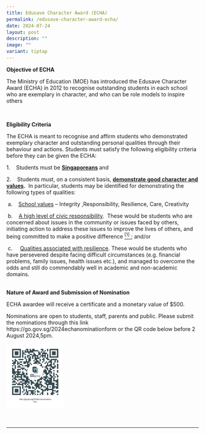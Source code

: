 ```yaml
---
title: Edusave Character Award (ECHA)
permalink: /edusave-character-award-echa/
date: 2024-07-24
layout: post
description: ""
image: ""
variant: tiptap
---
```

<p><strong>Objective of ECHA</strong>
</p>
<p>The Ministry of Education (MOE) has introduced the Edusave Character Award
(ECHA) in 2012 to recognise outstanding students in each school who are
exemplary in character, and who can be role models to inspire others</p>
<p><strong>&nbsp;</strong>
</p>
<p><strong>Eligibility Criteria</strong>
</p>
<p>The ECHA is meant to recognise and affirm students who demonstrated exemplary
character and outstanding personal qualities through their behaviour and
actions. Students must satisfy the following eligibility criteria before
they can be given the ECHA:</p>
<p>1.&nbsp;&nbsp;&nbsp; Students must be <strong><u>Singaporeans</u> </strong>and</p>
<p>2.&nbsp;&nbsp;&nbsp; Students must, on a consistent basis, <strong><u>demonstrate good character and values</u>.</strong>&nbsp;
In particular, students may be identified for demonstrating the following
types of qualities:</p>
<p>&nbsp;a.&nbsp;&nbsp;&nbsp; <u>School values</u> – Integrity ,Responsibility,
Resilience, Care, Creativity</p>
<p>&nbsp;b.&nbsp;&nbsp;&nbsp; <u>A high level of civic responsibility</u>.&nbsp;
These would be students who are concerned about issues in the community
or issues faced by others, initiating action to address these issues to
improve the lives of others, and being committed to make a positive difference
<a href="#_ftn1" rel="noopener noreferrer nofollow" target="_blank"><sup>[1]</sup>
</a>; and/or</p>
<p>&nbsp;c.&nbsp;&nbsp;&nbsp;&nbsp; <u>Qualities associated with resilience</u>.
These would be students who have persevered despite facing difficult circumstances
(e.g. financial problems, family issues, health issues etc.), and managed
to overcome the odds and still do commendably well in academic and non-academic
domains.</p>
<p><strong><br>Nature of Award and Submission of Nomination</strong>
</p>
<p>ECHA awardee will receive a certificate and a monetary value of $500.</p>
<p>Nominations are open to students, staff, parents and public. Please submit
the nominations through this link <a rel="noopener noreferrer nofollow" target="_blank">https://go.gov.sg/2024echanominationform</a> or
the QR code below before 2 August 2024,5pm.</p>
<p></p><a class="isomer-image-wrapper" href="https://go.gov.sg/2024echanominationform"><img style="width: 30%;" height="auto" width="100%" alt="" src="/images/ECHA_2024.png"></a>
<p>
<br>
</p>
<hr>
<p>&nbsp;</p>